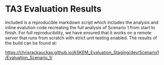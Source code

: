 # TA3 Evaluation Results

Included is a reproducible markdown script which includes the analysis and inline evalution code recreating
the full analysis of Scenario 1 from start to finish. For full reproducibility, we have ensured that it
works on a remote server that runs from scratch with strict unit testing enabled. The results of the build
can be found at:

https://chrisrackauckas.github.io/ASKEM_Evaluation_Staging/dev/Scenario1/Evaluation_Scenario_1/